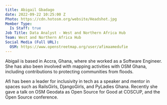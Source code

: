 ```yaml
---
title: Abigail Gbadago
date: 2022-09-22 10:25:00 Z
Photo: https://cdn.hotosm.org/website/Headshot.jpg
Member Type:
  Is Staff: true
Job Title: Data Analyst - West and Northern Africa Hub
Team: West and Northern Africa Hub
Social Media (Full URL):
  OSM: https://www.openstreetmap.org/user/afimaamedufie
---
```


Abigail is based in Accra, Ghana, where she worked as a Software Engineer. She has also been involved with mapping activities with OSM Ghana, including contributions to protecting communities from floods.  

Afi has been a leader for inclusivity in tech as a speaker and mentor in spaces such as RailsGirls, DjangoGirls, and PyLadies Ghana. Recently she gave a talk on OSM Geodata as Open Source for Good at COSCUP, and the Open Source conference.
